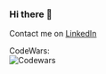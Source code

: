 ### Hi there 👋

Contact me on <a href="https://www.linkedin.com/in/alexissorianooo/"> LinkedIn </a>

CodeWars: <br>
![Codewars](https://github-readme-codewars-stats.herokuapp.com/api/?username=alexissorianooo&badge&colormode=dark_mode)
<!-- ![Codewars](https://github.r2v.ch/codewars?user=alexissorianooo&stroke=%23F9E8FF) -->

<!-- LeetCode: <br>
![LeetCode Stats](https://leetcard.jacoblin.cool/alexissorianooo?theme=unicorn&font=Inter) -->


<!--
**alexissorianooo/alexissorianooo** is a ✨ _special_ ✨ repository because its `README.md` (this file) appears on your GitHub profile.

Here are some ideas to get you started:

- 🔭 I’m currently working on ...
- 🌱 I’m currently learning ...
- 👯 I’m looking to collaborate on ...
- 🤔 I’m looking for help with ...
- 💬 Ask me about ...
- 📫 How to reach me: ...
- 😄 Pronouns: ...
- ⚡ Fun fact: ...
-->

